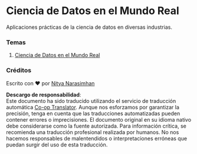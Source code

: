 <!--
CO_OP_TRANSLATOR_METADATA:
{
  "original_hash": "07faf02ff163e609edf0b0308dc5d4e6",
  "translation_date": "2025-08-24T00:13:00+00:00",
  "source_file": "6-Data-Science-In-Wild/README.md",
  "language_code": "es"
}
-->
# Ciencia de Datos en el Mundo Real

Aplicaciones prácticas de la ciencia de datos en diversas industrias.

### Temas

1. [Ciencia de Datos en el Mundo Real](20-Real-World-Examples/README.md)

### Créditos

Escrito con ❤️ por [Nitya Narasimhan](https://twitter.com/nitya)

**Descargo de responsabilidad**:  
Este documento ha sido traducido utilizando el servicio de traducción automática [Co-op Translator](https://github.com/Azure/co-op-translator). Aunque nos esforzamos por garantizar la precisión, tenga en cuenta que las traducciones automatizadas pueden contener errores o imprecisiones. El documento original en su idioma nativo debe considerarse como la fuente autorizada. Para información crítica, se recomienda una traducción profesional realizada por humanos. No nos hacemos responsables de malentendidos o interpretaciones erróneas que puedan surgir del uso de esta traducción.